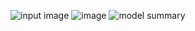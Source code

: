
![input image](https://user-images.githubusercontent.com/42665975/210488696-23a9804e-2997-4d37-b8c1-f04feb9de49f.png)
![image](https://user-images.githubusercontent.com/42665975/210491300-e3b0ed6c-318d-4462-b49d-1ad9380e982f.png)
![model summary](https://user-images.githubusercontent.com/42665975/210488729-5f1e5a7c-d0f4-42eb-b51a-bb1a95166d0e.png)
